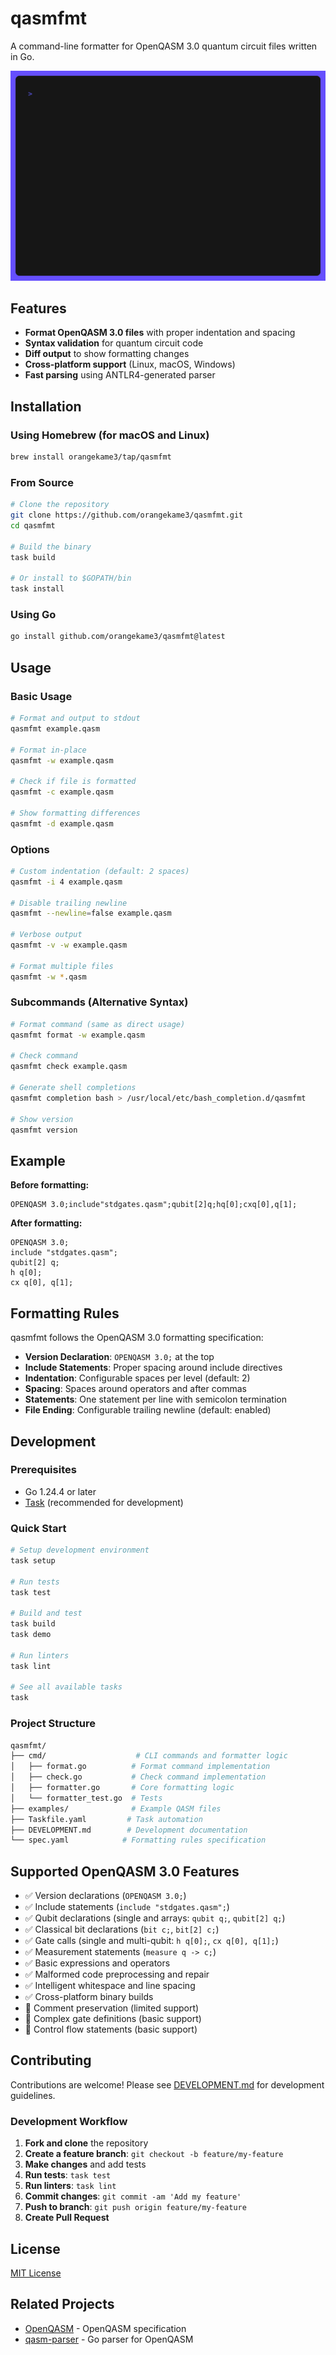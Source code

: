 # qasmfmt

A command-line formatter for OpenQASM 3.0 quantum circuit files written in Go.

![qasmfmt demo](./img/demo.gif)

## Features

- **Format OpenQASM 3.0 files** with proper indentation and spacing
- **Syntax validation** for quantum circuit code
- **Diff output** to show formatting changes
- **Cross-platform support** (Linux, macOS, Windows)
- **Fast parsing** using ANTLR4-generated parser

## Installation

### Using Homebrew (for macOS and Linux)

```bash
brew install orangekame3/tap/qasmfmt
```

### From Source

```bash
# Clone the repository
git clone https://github.com/orangekame3/qasmfmt.git
cd qasmfmt

# Build the binary
task build

# Or install to $GOPATH/bin
task install
```

### Using Go

```bash
go install github.com/orangekame3/qasmfmt@latest
```

## Usage

### Basic Usage

```bash
# Format and output to stdout
qasmfmt example.qasm

# Format in-place
qasmfmt -w example.qasm

# Check if file is formatted
qasmfmt -c example.qasm

# Show formatting differences
qasmfmt -d example.qasm
```

### Options

```bash
# Custom indentation (default: 2 spaces)
qasmfmt -i 4 example.qasm

# Disable trailing newline
qasmfmt --newline=false example.qasm

# Verbose output
qasmfmt -v -w example.qasm

# Format multiple files
qasmfmt -w *.qasm
```

### Subcommands (Alternative Syntax)

```bash
# Format command (same as direct usage)
qasmfmt format -w example.qasm

# Check command
qasmfmt check example.qasm

# Generate shell completions
qasmfmt completion bash > /usr/local/etc/bash_completion.d/qasmfmt

# Show version
qasmfmt version
```


## Example

**Before formatting:**

```qasm
OPENQASM 3.0;include"stdgates.qasm";qubit[2]q;hq[0];cxq[0],q[1];
```

**After formatting:**

```qasm
OPENQASM 3.0;
include "stdgates.qasm";
qubit[2] q;
h q[0];
cx q[0], q[1];
```

## Formatting Rules

qasmfmt follows the OpenQASM 3.0 formatting specification:

- **Version Declaration**: `OPENQASM 3.0;` at the top
- **Include Statements**: Proper spacing around include directives
- **Indentation**: Configurable spaces per level (default: 2)
- **Spacing**: Spaces around operators and after commas
- **Statements**: One statement per line with semicolon termination
- **File Ending**: Configurable trailing newline (default: enabled)

## Development

### Prerequisites

- Go 1.24.4 or later
- [Task](https://taskfile.dev/) (recommended for development)

### Quick Start

```bash
# Setup development environment
task setup

# Run tests
task test

# Build and test
task build
task demo

# Run linters
task lint

# See all available tasks
task
```

### Project Structure

```bash
qasmfmt/
├── cmd/                    # CLI commands and formatter logic
│   ├── format.go          # Format command implementation
│   ├── check.go           # Check command implementation
│   ├── formatter.go       # Core formatting logic
│   └── formatter_test.go  # Tests
├── examples/              # Example QASM files
├── Taskfile.yaml         # Task automation
├── DEVELOPMENT.md        # Development documentation
└── spec.yaml            # Formatting rules specification
```

## Supported OpenQASM 3.0 Features

- ✅ Version declarations (`OPENQASM 3.0;`)
- ✅ Include statements (`include "stdgates.qasm";`)
- ✅ Qubit declarations (single and arrays: `qubit q;`, `qubit[2] q;`)
- ✅ Classical bit declarations (`bit c;`, `bit[2] c;`)
- ✅ Gate calls (single and multi-qubit: `h q[0];`, `cx q[0], q[1];`)
- ✅ Measurement statements (`measure q -> c;`)
- ✅ Basic expressions and operators
- ✅ Malformed code preprocessing and repair
- ✅ Intelligent whitespace and line spacing
- ✅ Cross-platform binary builds
- 🚧 Comment preservation (limited support)
- 🚧 Complex gate definitions (basic support)
- 🚧 Control flow statements (basic support)

## Contributing

Contributions are welcome! Please see [DEVELOPMENT.md](DEVELOPMENT.md) for development guidelines.

### Development Workflow

1. **Fork and clone** the repository
2. **Create a feature branch**: `git checkout -b feature/my-feature`
3. **Make changes** and add tests
4. **Run tests**: `task test`
5. **Run linters**: `task lint`
6. **Commit changes**: `git commit -am 'Add my feature'`
7. **Push to branch**: `git push origin feature/my-feature`
8. **Create Pull Request**

## License

[MIT License](LICENSE)

## Related Projects

- [OpenQASM](https://github.com/openqasm/openqasm) - OpenQASM specification
- [qasm-parser](https://github.com/itsubaki/qasm) - Go parser for OpenQASM
